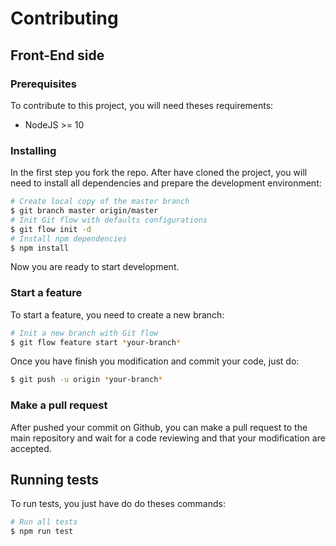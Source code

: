 # Contributing

## Front-End side

### Prerequisites

To contribute to this project, you will need theses requirements:
- NodeJS >= 10

### Installing

In the first step you fork the repo. After have cloned the project, you will need to install all dependencies and prepare the development environment:
```sh
# Create local copy of the master branch
$ git branch master origin/master
# Init Git flow with defaults configurations
$ git flow init -d
# Install npm dependencies
$ npm install
```

Now you are ready to start development.

### Start a feature

To start a feature, you need to create a new branch:
```sh
# Init a new branch with Git flow
$ git flow feature start *your-branch*
```

Once you have finish you modification and commit your code, just do:
```sh
$ git push -u origin *your-branch*
```

### Make a pull request

After pushed your commit on Github, you can make a pull request to the main repository and wait for a code reviewing and that your modification are accepted.

## Running tests

To run tests, you just have do do theses commands:

```sh
# Run all tests
$ npm run test
```